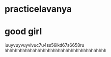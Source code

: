 # practicelavanya
<title>lavanya</title>
<h1>good girl</h1>
iuuyvuyvuyvivuc7u4ss56ikd67s6658ru
hhhhhhhhhhhhhhhhhhhhhhhhhhhhhhhhhhhhhhhh
